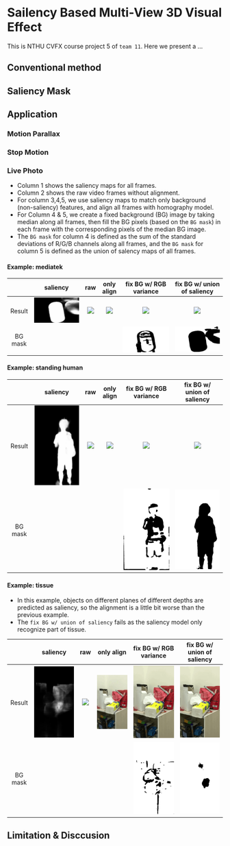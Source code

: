 # Sailency Based Multi-View 3D Visual Effect

This is NTHU CVFX course project 5 of `team 11`. Here we present a ...

## Conventional method

## Saliency Mask

## Application
### Motion Parallax

### Stop Motion

### Live Photo
- Column 1 shows the saliency maps for all frames.
- Column 2 shows the raw video frames without alignment.
- For column 3,4,5, we use saliency maps to match only background (non-saliency) features, and align all frames with homography model.
- For Column 4 & 5, we create a fixed background (BG) image by taking median along all frames, then fill the BG pixels (based on the ```BG mask```) in each frame with the corresponding pixels of the median BG image.
- The ```BG mask``` for column 4 is defined as the sum of the standard deviations of R/G/B channels along all frames, and the ```BG mask``` for column 5 is defined as the union of salency maps of all frames.

#### Example: mediatek
|          | saliency |     raw        |   only align   |  fix BG w/ RGB variance | fix BG w/ union of saliency |
| :------: | :------: | :------------: | :--------------: | :------------------: | :------: |
|  Result  | ![](imgs/live_photo/mediatek/saliency.gif) | ![](imgs/live_photo/mediatek/out_raw.gif) | ![](imgs/live_photo/mediatek/out.gif) | ![](imgs/live_photo/mediatek/out_rgb.gif) | ![](imgs/live_photo/mediatek/out_saliency.gif) |
|  BG mask | | | |  ![](imgs/live_photo/mediatek/out_rgb.png) | ![](imgs/live_photo/mediatek/out_saliency.png) |

#### Example: standing human
|          | saliency |     raw        |   only align   |  fix BG w/ RGB variance | fix BG w/ union of saliency |
| :------: | :------: | :------------: | :--------------: | :------------------: | :------: |
|  Result  | ![](imgs/live_photo/stand/saliency.gif) | ![](imgs/live_photo/stand/out_raw.gif) | ![](imgs/live_photo/stand/out.gif) | ![](imgs/live_photo/stand/out_rgb.gif) | ![](imgs/live_photo/stand/out_saliency.gif) |
|  BG mask | | | |  ![](imgs/live_photo/stand/out_rgb.png) | ![](imgs/live_photo/stand/out_saliency.png) |

#### Example: tissue
- In this example, objects on different planes of different depths are predicted as saliency, so the alignment is a little bit worse than the previous example.
- The ```fix BG w/ union of saliency``` fails as the saliency model only recognize part of tissue.

|          | saliency |    raw         |   only align   |  fix BG w/ RGB variance | fix BG w/ union of saliency |
| :------: | :------: | :------------: | :--------------: | :------------------: | :------: |
|  Result  | ![](imgs/live_photo/tissue/saliency.gif) | ![](imgs/live_photo/tissue/out_raw.gif) | ![](imgs/live_photo/tissue/out.gif) | ![](imgs/live_photo/tissue/out_rgb.gif) | ![](imgs/live_photo/tissue/out_saliency.gif) |
|  BG mask | | | |  ![](imgs/live_photo/tissue/out_rgb.png) | ![](imgs/live_photo/tissue/out_saliency.png) |


## Limitation & Disccusion
